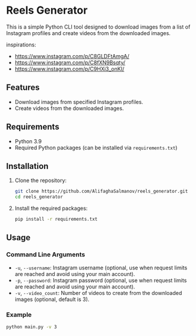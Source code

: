 # Reels Generator

This is a simple Python CLI tool designed to download images from a list of Instagram profiles and create videos from the downloaded images.

inspirations:
- https://www.instagram.com/p/C8GLDFtAmgA/
- https://www.instagram.com/p/C8fXN9Bsqty/
- https://www.instagram.com/p/C9HXi3_onKI/
## Features

- Download images from specified Instagram profiles.
- Create videos from the downloaded images.

## Requirements

- Python 3.9
- Required Python packages (can be installed via `requirements.txt`)

## Installation

1. Clone the repository:

    ```sh
    git clone https://github.com/AlifaghaSalmanov/reels_generator.git
    cd reels_generator
    ```

2. Install the required packages:

    ```sh
    pip install -r requirements.txt
    ```

## Usage


### Command Line Arguments

- `-u`, `--username`: Instagram username (optional, use when request limits are reached and avoid using your main account).
- `-p`, `--password`: Instagram password (optional, use when request limits are reached and avoid using your main account).
- `-v`, `--video_count`: Number of videos to create from the downloaded images (optional, default is 3).

### Example

```sh
python main.py -v 3
